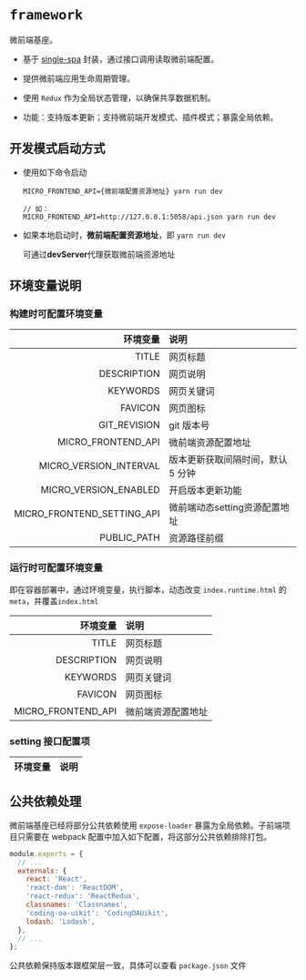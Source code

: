 # `framework`

微前端基座。

- 基于 [single-spa](https://single-spa.js.org/docs/getting-started-overview/) 封装，通过接口调用读取微前端配置。

- 提供微前端应用生命周期管理。

- 使用 `Redux` 作为全局状态管理，以确保共享数据机制。

- 功能：支持版本更新；支持微前端开发模式、插件模式；暴露全局依赖。

## 开发模式启动方式

- 使用如下命令启动

  ```node
  MICRO_FRONTEND_API={微前端配置资源地址} yarn run dev

  // 如：
  MICRO_FRONTEND_API=http://127.0.0.1:5058/api.json yarn run dev
  ```

- 如果本地启动时，**微前端配置资源地址**，即 `yarn run dev`

  可通过**devServer**代理获取微前端资源地址

## 环境变量说明

### 构建时可配置环境变量

|                       环境变量 | 说明                                   |
| -----------------------------: | :------------------------------------- |
|                          TITLE | 网页标题                               |
|                    DESCRIPTION | 网页说明                               |
|                       KEYWORDS | 网页关键词                             |
|                        FAVICON | 网页图标                               |
|                   GIT_REVISION | git 版本号                             |
|             MICRO_FRONTEND_API | 微前端资源配置地址                     |
|         MICRO_VERSION_INTERVAL | 版本更新获取间隔时间，默认 5 分钟      |
|          MICRO_VERSION_ENABLED | 开启版本更新功能                       |
|     MICRO_FRONTEND_SETTING_API | 微前端动态setting资源配置地址     |
|                    PUBLIC_PATH | 资源路径前缀     |

### 运行时可配置环境变量

即在容器部署中，通过环境变量，执行脚本，动态改变 `index.runtime.html` 的 `meta`，并覆盖`index.html`

|           环境变量 | 说明               |
| -----------------: | :----------------- |
|              TITLE | 网页标题           |
|        DESCRIPTION | 网页说明           |
|           KEYWORDS | 网页关键词         |
|            FAVICON | 网页图标           |
| MICRO_FRONTEND_API | 微前端资源配置地址 |

### setting 接口配置项

|               环境变量 | 说明                                          |
| ---------------------: | :-------------------------------------------- |

## 公共依赖处理

微前端基座已经将部分公共依赖使用 `expose-loader` 暴露为全局依赖。子前端项目只需要在 webpack 配置中加入如下配置，将这部分公共依赖排除打包。

```js
module.exports = {
  // ...
  externals: {
    react: 'React',
    'react-dom': 'ReactDOM',
    'react-redux': 'ReactRedux',
    classnames: 'Classnames',
    'coding-oa-uikit': 'CodingOAUikit',
    lodash: 'Lodash',
  },
  // ...
};
```

公共依赖保持版本跟框架层一致，具体可以查看 `package.json` 文件
